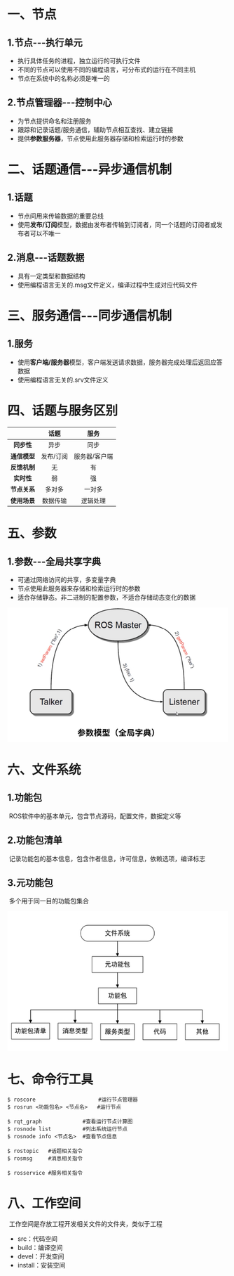 # 一、节点

## 1.节点---执行单元

* 执行具体任务的进程，独立运行的可执行文件
* 不同的节点可以使用不同的编程语言，可分布式的运行在不同主机
* 节点在系统中的名称必须是唯一的



## 2.节点管理器---控制中心

* 为节点提供命名和注册服务
* 跟踪和记录话题/服务通信，辅助节点相互查找、建立链接
* 提供**参数服务器**，节点使用此服务器存储和检索运行时的参数



# 二、话题通信---异步通信机制

## 1.话题

* 节点间用来传输数据的重要总线
* 使用**发布/订阅**模型，数据由发布者传输到订阅者，同一个话题的订阅者或发布者可以不唯一

## 2.消息---话题数据

* 具有一定类型和数据结构
* 使用编程语言无关的.msg文件定义，编译过程中生成对应代码文件



# 三、服务通信---同步通信机制

## 1.服务

* 使用**客户端/服务器**模型，客户端发送请求数据，服务器完成处理后返回应答数据
* 使用编程语言无关的.srv文件定义



# 四、话题与服务区别

|              |   话题    |     服务      |
| :----------: | :-------: | :-----------: |
|  **同步性**  |   异步    |     同步      |
| **通信模型** | 发布/订阅 | 服务器/客户端 |
| **反馈机制** |    无     |      有       |
|  **实时性**  |    弱     |      强       |
| **节点关系** |  多对多   |    一对多     |
| **使用场景** | 数据传输  |   逻辑处理    |



# 五、参数

## 1.参数---全局共享字典

* 可通过网络访问的共享，多变量字典
* 节点使用此服务器来存储和检索运行时的参数
* 适合存储静态。非二进制的配置参数，不适合存储动态变化的数据

<img src="./assets/image-20230301112017462.png" alt="image-20230301112017462" style="zoom:80%;" />



# 六、文件系统

## 1.功能包

​	ROS软件中的基本单元，包含节点源码，配置文件，数据定义等

## 2.功能包清单

​	记录功能包的基本信息，包含作者信息，许可信息，依赖选项，编译标志

## 3.元功能包

​	多个用于同一目的功能包集合



<img src="./assets/image-20230301112456560.png" alt="image-20230301112456560" style="zoom:80%;" />

# 七、命令行工具

```shell
$ roscore					 #运行节点管理器
$ rosrun <功能包名> <节点名>	#运行节点

$ rqt_graph				#查看运行节点计算图
$ rosnode list      	#列出系统运行节点
$ rosnode info <节点名>  #查看节点信息

$ rostopic   #话题相关指令
$ rosmsg     #消息相关指令

$ rosservice #服务相关指令
```



# 八、工作空间

​	工作空间是存放工程开发相关文件的文件夹，类似于工程

* src：代码空间
* build：编译空间
* devel：开发空间
* install：安装空间

